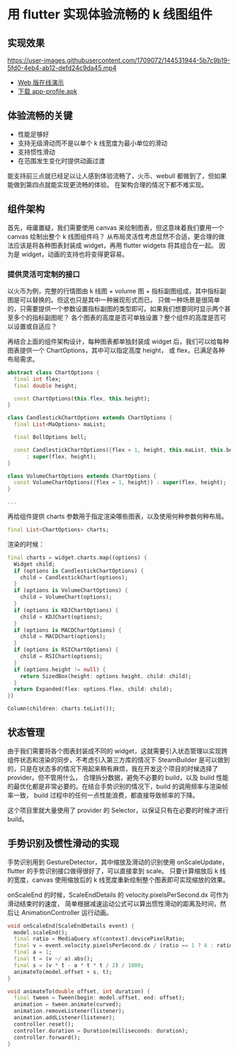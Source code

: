 # 用 flutter 实现体验流畅的 k 线图组件

## 实现效果

https://user-images.githubusercontent.com/1709072/144531944-5b7c9b19-5fd0-4eb4-ab12-defd24c9da45.mp4

- [Web 版在线演示](https://qiuxiang.github.io/flutter-finanical-charts-v1/)
- [下载 app-profile.apk](https://github.com/qiuxiang/flutter-finanical-charts-v1/releases/download/v1/app-profile.apk)

## 体验流畅的关键

- 性能足够好
- 支持无级滑动而不是以单个 k 线宽度为最小单位的滑动
- 支持惯性滑动
- 在范围发生变化时提供动画过渡

能支持前三点就已经足以让人感到体验流畅了，火币、webull 都做到了，但如果能做到第四点就能实现更流畅的体验。
在架构合理的情况下都不难实现。

## 组件架构

首先，毋庸置疑，我们需要使用 canvas 来绘制图表，但这意味着我们要用一个 canvas 绘制出整个 k 线图组件吗？
从布局灵活性考虑显然不合适，更合理的做法应该是将各种图表封装成 widget，再用 flutter widgets 将其组合在一起。
因为是 widget，动画的支持也将变得更容易。

### 提供灵活可定制的接口

以火币为例，完整的行情图由 k 线图 + volume 图 + 指标副图组成，其中指标副图是可以替换的。但这也只是其中一种展现形式而已，
只做一种场景是很简单的，只需要提供一个参数设置指标副图的类型即可。如果我们想要同时显示两个甚至多个的指标副图呢？
各个图表的高度是否可单独设置？整个组件的高度是否可以设置或自适应？

再结合上面的组件架构设计，每种图表都单独封装成 widget 后，我们可以给每种图表提供一个 ChartOptions，其中可以指定高度 height，
或 flex，已满足各种布局需求。

```dart
abstract class ChartOptions {
  final int flex;
  final double height;

  const ChartOptions(this.flex, this.height);
}

class CandlestickChartOptions extends ChartOptions {
  final List<MaOptions> maList;

  final BollOptions boll;

  const CandlestickChartOptions({flex = 1, height, this.maList, this.boll})
      : super(flex, height);
}

class VolumeChartOptions extends ChartOptions {
  const VolumeChartOptions({flex = 1, height}) : super(flex, height);
}

...
```

再给组件提供 charts 参数用于指定渲染哪些图表，以及使用何种参数何种布局。

```dart
final List<ChartOptions> charts;
```

渲染的时候：

```dart
final charts = widget.charts.map((options) {
  Widget child;
  if (options is CandlestickChartOptions) {
    child = CandlestickChart(options);
  }
  if (options is VolumeChartOptions) {
    child = VolumeChart(options);
  }
  if (options is KDJChartOptions) {
    child = KDJChart(options);
  }
  if (options is MACDChartOptions) {
    child = MACDChart(options);
  }
  if (options is RSIChartOptions) {
    child = RSIChart(options);
  }
  if (options.height != null) {
    return SizedBox(height: options.height, child: child);
  }
  return Expanded(flex: options.flex, child: child);
})

Column(children: charts.toList());
```

## 状态管理

由于我们需要将各个图表封装成不同的 widget，这就需要引入状态管理以实现跨组件状态和渲染的同步，不考虑引入第三方库的情况下
SteamBuilder 是可以做到的，只是在状态多的情况下用起来稍有麻烦，我在开发这个项目的时候选择了 provider。但不管用什么，
合理拆分数据，避免不必要的 build，以及 build 性能的最优化都是非常必要的。在结合手势识别的情况下，build 的调用频率与渲染帧率一致，
build 过程中的任何一点性能浪费，都直接导致帧率的下降。

这个项目里就大量使用了 provider 的 Selector，以保证只有在必要的时候才进行 build。

## 手势识别及惯性滑动的实现

手势识别用到 GestureDetector，其中缩放及滑动的识别使用 onScaleUpdate，flutter 的手势识别接口做得很好了，可以直接拿到 scale。
只要计算缩放后 k 线的宽度，canvas 使用缩放后的 k 线宽度重新绘制整个图表即可实现缩放的效果。

onScaleEnd 的时候，ScaleEndDetails 的 velocity.pixelsPerSecond.dx 可作为滑动结束时的速度，
简单根据减速运动公式可以算出惯性滑动的距离及时间，然后让 AnimationController 运行动画。

```dart
void onScaleEnd(ScaleEndDetails event) {
  model.scaleEnd();
  final ratio = MediaQuery.of(context).devicePixelRatio;
  final v = event.velocity.pixelsPerSecond.dx / (ratio == 1 ? 4 : ratio);
  final a = 1;
  final t = (v ~/ a).abs();
  final s = (v * t - a * t * t / 2) / 1000;
  animateTo(model.offset + s, t);
}

void animateTo(double offset, int duration) {
  final tween = Tween(begin: model.offset, end: offset);
  animation = tween.animate(curved);
  animation.removeListener(listener);
  animation.addListener(listener);
  controller.reset();
  controller.duration = Duration(milliseconds: duration);
  controller.forward();
}
```
